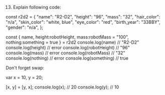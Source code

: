13. Explain following code:

const r2d2 = {
  "name": "R2-D2",
  "height": "96",
  "mass": "32",
  "hair_color": "n/a",
  "skin_color": "white, blue",
  "eye_color": "red",
  "birth_year": "33BBY",
  "gender": "n/a",
};

const { name, height:robotHeight, mass:robotMass = "100", nothing:something = true } = r2d2
console.log(name)
// "R2-D2"
console.log(height)
// error
console.log(robotHeight)
// "96"
console.log(mass)
// error
console.log(robotMass)
// "32"
console.log(nothing)
// error
console.log(something)
// true



Don't forget swap:

var x = 10,
  y = 20;

[x, y] = [y, x];
console.log(x); // 20
console.log(y); // 10